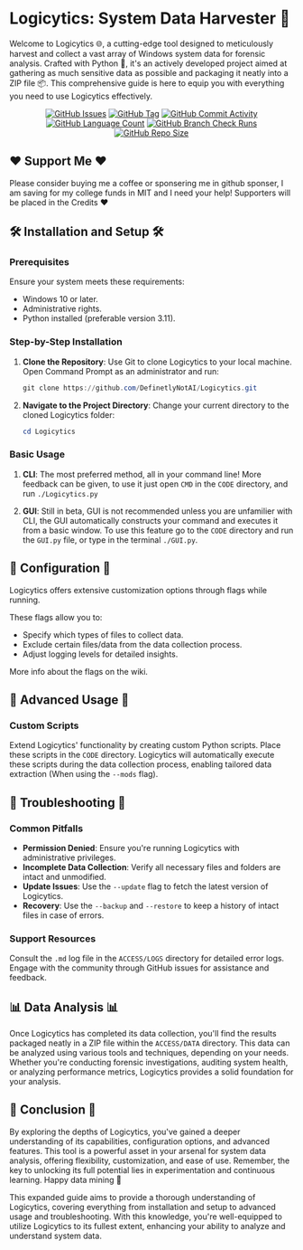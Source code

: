 # Logicytics: System Data Harvester 📎

Welcome to Logicytics 🌐,
a cutting-edge tool
designed to meticulously harvest and collect a vast array of Windows system data for forensic analysis.
Crafted with Python 🐍,
it's an actively developed project
aimed at gathering as much sensitive data as possible and packaging it neatly into a ZIP file 📦.
This comprehensive guide is here to equip you with everything you need to use Logicytics effectively.

<div align="center">
    <a href="https://github.com/DefinetlyNotAI/Logicytics/issues"><img src="https://img.shields.io/github/issues/DefinetlyNotAI/Logicytics" alt="GitHub Issues"></a>
    <a href="https://github.com/DefinetlyNotAI/Logicytics/tags"><img src="https://img.shields.io/github/v/tag/DefinetlyNotAI/Logicytics" alt="GitHub Tag"></a>
    <a href="https://github.com/DefinetlyNotAI/Logicytics/graphs/commit-activity"><img src="https://img.shields.io/github/commit-activity/t/DefinetlyNotAI/Logicytics" alt="GitHub Commit Activity"></a>
    <a href="https://github.com/DefinetlyNotAI/Logicytics/languages"><img src="https://img.shields.io/github/languages/count/DefinetlyNotAI/Logicytics" alt="GitHub Language Count"></a>
    <a href="https://github.com/DefinetlyNotAI/Logicytics/actions"><img src="https://img.shields.io/github/check-runs/DefinetlyNotAI/Logicytics/main" alt="GitHub Branch Check Runs"></a>
    <a href="https://github.com/DefinetlyNotAI/Logicytics"><img src="https://img.shields.io/github/repo-size/DefinetlyNotAI/Logicytics" alt="GitHub Repo Size"></a>
</div>

## ❤️ Support Me ❤️
Please consider buying me a coffee or sponsering me in github sponser, I am saving for my college funds in MIT and I need your help! Supporters will be placed in the Credits ❤️

## 🛠️ Installation and Setup 🛠️

### Prerequisites
Ensure your system meets these requirements:
- Windows 10 or later.
- Administrative rights.
- Python installed (preferable version 3.11).


### Step-by-Step Installation
1. **Clone the Repository**: Use Git to clone Logicytics to your local machine. Open Command Prompt as an administrator and run:
   ```powershell
   git clone https://github.com/DefinetlyNotAI/Logicytics.git
   ```
2. **Navigate to the Project Directory**: Change your current directory to the cloned Logicytics folder:
   ```powershell
   cd Logicytics
   ```

### Basic Usage
1. **CLI**: The most preferred method, all in your command line! More feedback can be given, to use it just open `CMD` in the `CODE` directory, and run `./Logicytics.py`

2. **GUI**: Still in beta, GUI is not recommended unless you are unfamilier with CLI, the GUI automatically constructs your command and executes it from a basic window. To use this feature go to the `CODE` directory and run the `GUI.py` file, or type in the terminal `./GUI.py`.

## 🔧 Configuration 🔧

Logicytics offers extensive customization options through flags while running.

These flags allow you to:
- Specify which types of files to collect data.
- Exclude certain files/data from the data collection process.
- Adjust logging levels for detailed insights.

More info about the flags on the wiki.

## 🚀 Advanced Usage 🚀

### Custom Scripts
Extend Logicytics' functionality by creating custom Python scripts.
Place these scripts in the `CODE` directory.
Logicytics will automatically execute these scripts during the data collection process,
enabling tailored data extraction (When using the `--mods` flag).

## 🛑 Troubleshooting 🛑

### Common Pitfalls
- **Permission Denied**: Ensure you're running Logicytics with administrative privileges.
- **Incomplete Data Collection**: Verify all necessary files and folders are intact and unmodified.
- **Update Issues**: Use the `--update` flag to fetch the latest version of Logicytics.
- **Recovery**: Use the `--backup` and `--restore` to keep a history of intact files in case of errors.

### Support Resources
Consult the `.md` log file in the `ACCESS/LOGS` directory for detailed error logs.
Engage with the community through GitHub issues for assistance and feedback.

## 📊 Data Analysis 📊

Once Logicytics has completed its data collection,
you'll find the results packaged neatly in a ZIP file within the `ACCESS/DATA` directory.
This data can be analyzed using various tools and techniques, depending on your needs.
Whether you're conducting forensic investigations, auditing system health,
or analyzing performance metrics, Logicytics provides a solid foundation for your analysis.

## 🌟 Conclusion 🌟

By exploring the depths of Logicytics, you've gained a deeper understanding of its capabilities,
configuration options, and advanced features.
This tool is a powerful asset in your arsenal for system data analysis,
offering flexibility, customization, and ease of use.
Remember, the key to unlocking its full potential lies in experimentation and continuous learning.
Happy data mining 🎯

This expanded guide aims to provide a thorough understanding of Logicytics,
covering everything from installation and setup to advanced usage and troubleshooting.
With this knowledge, you're well-equipped to utilize Logicytics to its fullest extent,
enhancing your ability to analyze and understand system data.
